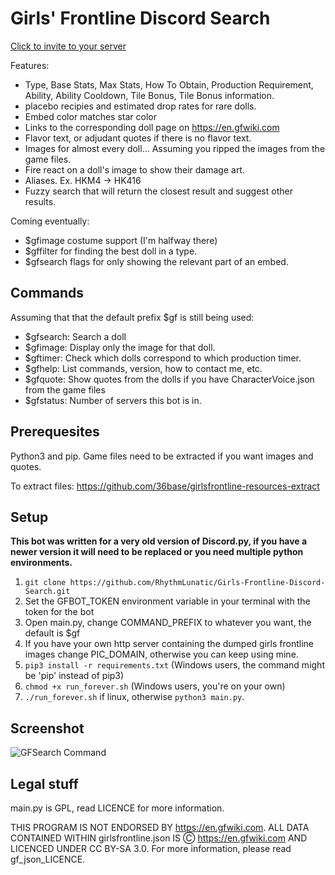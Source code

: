 # Girls' Frontline Discord Search
[Click to invite to your server](https://discordapp.com/oauth2/authorize?client_id=351447700064960522&scope=bot&permissions=0)

Features:
- Type, Base Stats, Max Stats, How To Obtain, Production Requirement, Ability, Ability Cooldown, Tile Bonus, Tile Bonus information.
- placebo recipies and estimated drop rates for rare dolls.
- Embed color matches star color
- Links to the corresponding doll page on https://en.gfwiki.com
- Flavor text, or adjudant quotes if there is no flavor text.
- Images for almost every doll... Assuming you ripped the images from the game files.
- Fire react on a doll's image to show their damage art.
- Aliases. Ex. HKM4 -> HK416
- Fuzzy search that will return the closest result and suggest other results.

Coming eventually:
- $gfimage costume support (I'm halfway there)
- $gffilter for finding the best doll in a type.
- $gfsearch flags for only showing the relevant part of an embed.

## Commands
Assuming that that the default prefix $gf is still being used:
- $gfsearch: Search a doll
- $gfimage: Display only the image for that doll.
- $gftimer: Check which dolls correspond to which production timer.
- $gfhelp: List commands, version, how to contact me, etc.
- $gfquote: Show quotes from the dolls if you have CharacterVoice.json from the game files
- $gfstatus: Number of servers this bot is in.

## Prerequesites
Python3 and pip. Game files need to be extracted if you want images and quotes.

To extract files: https://github.com/36base/girlsfrontline-resources-extract

## Setup
**This bot was written for a very old version of Discord.py, if you have a newer version it will need to be replaced or you need multiple python environments.**
1. `git clone https://github.com/RhythmLunatic/Girls-Frontline-Discord-Search.git`
2. Set the GFBOT_TOKEN environment variable in your terminal with the token for the bot
3. Open main.py, change COMMAND_PREFIX to whatever you want, the default is $gf
4. If you have your own http server containing the dumped girls frontline images change PIC_DOMAIN, otherwise you can keep using mine.
5. `pip3 install -r requirements.txt` (Windows users, the command might be 'pip' instead of pip3)
6. `chmod +x run_forever.sh` (Windows users, you're on your own)
7. `./run_forever.sh` if linux, otherwise `python3 main.py`.


## Screenshot
![GFSearch Command](https://i.imgur.com/QAkHNF5.png)

## Legal stuff
main.py is GPL, read LICENCE for more information.

THIS PROGRAM IS NOT ENDORSED BY https://en.gfwiki.com. ALL DATA CONTAINED WITHIN girlsfrontline.json IS Ⓒ https://en.gfwiki.com AND LICENCED UNDER CC BY-SA 3.0. For more information, please read gf_json_LICENCE.
